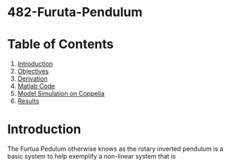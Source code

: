 # 482-Furuta-Pendulum

  # Table of Contents  
1) [Introduction](#headers)  
2) [Objectives](#headers)  
3) [Derivation](#headers) 
4) [Matlab Code](#headers) 
5) [Model Simulation on Coppelia](#headers) 
6) [Results](#headers) 


  # Introduction
The Furtua Pedulum otherwise knows as the rotary inverted pendulum is a basic system to help exemplify a non-linear system that is
